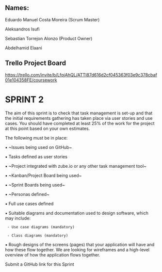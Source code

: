 ## Names:

Eduardo Manuel Costa Moreira (Scrum Master)

Aleksandros Isufi

Sebastian Torrejon Alonzo (Product Owner)

Abdelhamid Elaani


## Trello Project Board

https://trello.com/invite/b/LfpjAhQL/ATTI87d616d2cf045363f03e9c378cbaf01e104358FE/coursework

# SPRINT 2

The aim of this sprint is to check that task management is set-up and that the initial
requirements gathering has taken place via user stories and use cases. You should have
completed at least 25% of the work for the project at this point based on your own estimates.

The following must be in place:

 ▪ ~Issues being used on GitHub~

 ▪ Tasks defined as user stories

 ▪ ~Project integrated with zube.io or any other task management tool~

 ▪ ~Kanban/Project Board being used~

 ▪ ~Sprint Boards being used~

 ▪ ~Personas defined~

 ▪ Full use cases defined

 ▪ Suitable diagrams and documentation used to design software, which may include:

     - Use case diagrams (mandatory)

     - Class diagrams (mandatory)

 ▪ Rough designs of the screens (pages) that your application will have and how these flow together. We are looking for wireframes and a high-level overview of how the application flows together.

Submit a GitHub link for this Sprint


